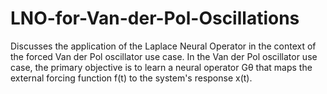 # LNO-for-Van-der-Pol-Oscillations
Discusses the application of the Laplace Neural Operator in the context of the forced Van der Pol oscillator use case. In the Van der Pol oscillator use case, the primary objective is to learn a neural operator Gθ that maps the external forcing function f(t) to the system's response x(t). 

